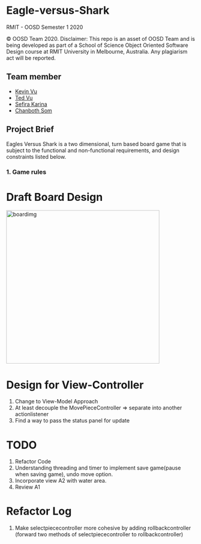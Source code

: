 # Eagle-versus-Shark

RMIT - OOSD Semester 1 2020

© OOSD Team 2020. Disclaimer: This repo is an asset of OOSD Team and is being developed as part of a School of Science Object Oriented Software Design course at RMIT University in Melbourne, Australia. Any plagiarism act will be reported.

## Team member
- [Kevin Vu](https://github.com/kevinvu184)
- [Ted Vu](https://github.com/Ted-Vu)
- [Sefira Karina](https://github.com/sefirakarina)
- [Chanboth Som](https://github.com/ferics)

## Project Brief
Eagles Versus Shark is a two dimensional, turn based board game that is subject to the functional and non-functional requirements, and design constraints listed below.
### 1. Game rules

# Draft Board Design 

<img width="408" alt="boardimg" src="https://user-images.githubusercontent.com/36873497/77842369-ff687100-71dc-11ea-9e3c-9c96752f5c3b.png">

# Design for View-Controller
1. Change to View-Model Approach 
2. At least decouple the MovePieceController => separate into another actionlistener
3. Find a way to pass the status panel for update

# TODO 
1. Refactor Code
2. Understanding threading and timer to implement save game(pause when saving game), undo move option.
3. Incorporate view A2 with water area.
4. Review A1


# Refactor Log 
1. Make selectpiececontroller more cohesive by adding rollbackcontroller (forward two methods of selectpiececontroller to rollbackcontroller) 

